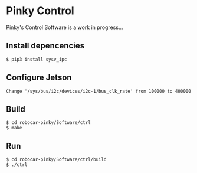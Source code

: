 Pinky Control
=======

Pinky's Control Software is a work in progress...

## Install depencencies
```
$ pip3 install sysv_ipc
```

## Configure Jetson
```
Change '/sys/bus/i2c/devices/i2c-1/bus_clk_rate' from 100000 to 400000
```

## Build
```
$ cd robocar-pinky/Software/ctrl
$ make
```

## Run
```
$ cd robocar-pinky/Software/ctrl/build
$ ./ctrl
```

